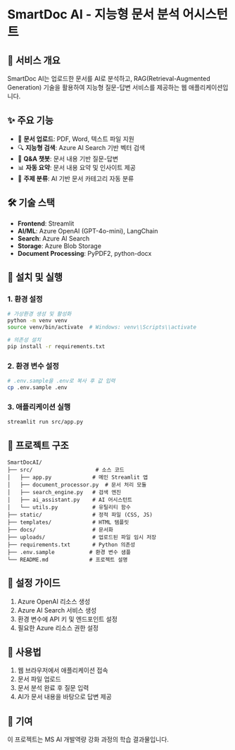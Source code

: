 # SmartDoc AI - 지능형 문서 분석 어시스턴트

## 🎯 서비스 개요
SmartDoc AI는 업로드한 문서를 AI로 분석하고, RAG(Retrieval-Augmented Generation) 기술을 활용하여 지능형 질문-답변 서비스를 제공하는 웹 애플리케이션입니다.

## ✨ 주요 기능
- 📄 **문서 업로드**: PDF, Word, 텍스트 파일 지원
- 🔍 **지능형 검색**: Azure AI Search 기반 벡터 검색
- 💬 **Q&A 챗봇**: 문서 내용 기반 질문-답변
- 📊 **자동 요약**: 문서 내용 요약 및 인사이트 제공
- 🎯 **주제 분류**: AI 기반 문서 카테고리 자동 분류

## 🛠️ 기술 스택
- **Frontend**: Streamlit
- **AI/ML**: Azure OpenAI (GPT-4o-mini), LangChain
- **Search**: Azure AI Search
- **Storage**: Azure Blob Storage
- **Document Processing**: PyPDF2, python-docx

## 🚀 설치 및 실행

### 1. 환경 설정
```bash
# 가상환경 생성 및 활성화
python -m venv venv
source venv/bin/activate  # Windows: venv\\Scripts\\activate

# 의존성 설치
pip install -r requirements.txt
```

### 2. 환경 변수 설정
```bash
# .env.sample을 .env로 복사 후 값 입력
cp .env.sample .env
```

### 3. 애플리케이션 실행
```bash
streamlit run src/app.py
```

## 📁 프로젝트 구조
```
SmartDocAI/
├── src/                    # 소스 코드
│   ├── app.py             # 메인 Streamlit 앱
│   ├── document_processor.py  # 문서 처리 모듈
│   ├── search_engine.py   # 검색 엔진
│   ├── ai_assistant.py    # AI 어시스턴트
│   └── utils.py           # 유틸리티 함수
├── static/                # 정적 파일 (CSS, JS)
├── templates/             # HTML 템플릿
├── docs/                  # 문서화
├── uploads/               # 업로드된 파일 임시 저장
├── requirements.txt       # Python 의존성
├── .env.sample           # 환경 변수 샘플
└── README.md             # 프로젝트 설명
```

## 🔧 설정 가이드
1. Azure OpenAI 리소스 생성
2. Azure AI Search 서비스 생성
3. 환경 변수에 API 키 및 엔드포인트 설정
4. 필요한 Azure 리소스 권한 설정

## 📝 사용법
1. 웹 브라우저에서 애플리케이션 접속
2. 문서 파일 업로드
3. 문서 분석 완료 후 질문 입력
4. AI가 문서 내용을 바탕으로 답변 제공

## 🤝 기여
이 프로젝트는 MS AI 개발역량 강화 과정의 학습 결과물입니다.

